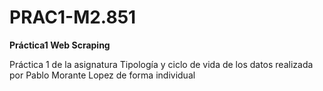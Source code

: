 # PRAC1-M2.851
**Práctica1 Web Scraping**


Práctica 1 de la asignatura Tipología y ciclo de vida de los datos realizada por Pablo Morante Lopez de forma individual 
